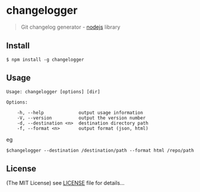 # changelogger

> Git changelog generator - [nodejs](http://nodejs.org) library

## Install

    $ npm install -g changelogger

## Usage

    Usage: changelogger [options] [dir]

    Options:

        -h, --help             output usage information
        -V, --version          output the version number
        -d, --destination <n>  destination directory path
        -f, --format <n>       output format (json, html)

eg

    $changelogger --destination /destination/path --format html /repo/path

## License

(The MIT License)
see [LICENSE](https://github.com/g4code/changelogger/blob/master/LICENSE) file for details...
